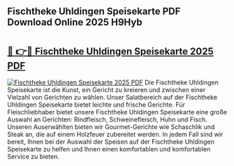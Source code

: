 ## Fischtheke Uhldingen Speisekarte PDF Download Online 2025 H9Hyb

# <h2><a href="http://gcchukh.nevu.top/?p=Fischtheke+Uhldingen+Speisekarte">🔗 👉🔴 Fischtheke Uhldingen Speisekarte 2025 PDF</a></h2>

[![Fischtheke Uhldingen Speisekarte 2025 PDF](https://i.imgur.com/dBaPXMq.png)](http://gcchukh.nevu.top/?p=Fischtheke+Uhldingen+Speisekarte)
Die Fischtheke Uhldingen Speisekarte ist die Kunst, ein Gericht zu kreieren und zwischen einer Vielzahl von Gerichten zu wählen. Unser Salatbereich auf der Fischtheke Uhldingen Speisekarte bietet leichte und frische Gerichte. Für Fleischliebhaber bietet unsere Fischtheke Uhldingen Speisekarte eine große Auswahl an Gerichten: Rindfleisch, Schweinefleisch, Huhn und Fisch. Unseren Auserwählten bieten wir Gourmet-Gerichte wie Schaschlik und Steak an, die auf einem Holzfeuer zubereitet werden. In jedem Fall sind wir bereit, Ihnen bei der Auswahl der Speisen auf der Fischtheke Uhldingen Speisekarte zu helfen und Ihnen einen komfortablen und komfortablen Service zu bieten.
